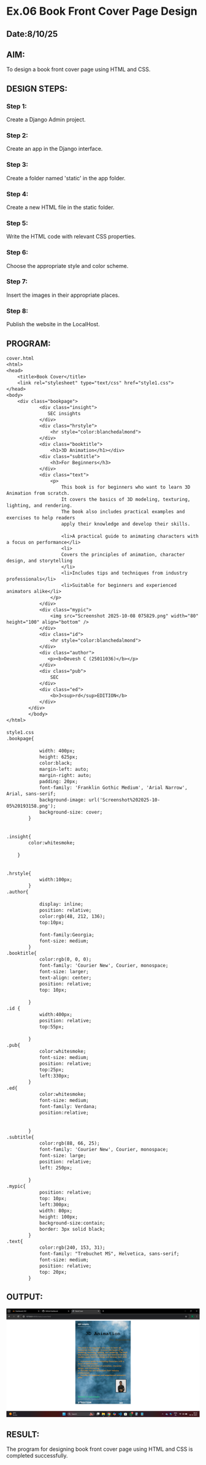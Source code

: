 # Ex.06 Book Front Cover Page Design
## Date:8/10/25

## AIM:
To design a book front cover page using HTML and CSS.

## DESIGN STEPS:

### Step 1:
Create a Django Admin project.

### Step 2:
Create an app in the Django interface.

### Step 3:
Create a folder named 'static' in the app folder.

### Step 4:
Create a new HTML file in the static folder.

### Step 5:
Write the HTML code with relevant CSS properties.

### Step 6:
Choose the appropriate style and color scheme.

### Step 7:
Insert the images in their appropriate places.

### Step 8:
Publish the website in the LocalHost.

## PROGRAM:
```
cover.html
<html>
<head>
    <title>Book Cover</title>
    <link rel="stylesheet" type="text/css" href="style1.css">
</head>
<body>
    <div class="bookpage">
            <div class="insight">
               SEC insights
            </div>
            <div class="hrstyle">
                <hr style="color:blanchedalmond">
            </div>
            <div class="booktitle">
                <h1>3D Animation</h1></div>
            <div class="subtitle">
                <h3>For Beginners</h3>  
            </div>
            <div class="text">
                <p>
                    This book is for beginners who want to learn 3D Animation from scratch. 
                    It covers the basics of 3D modeling, texturing, lighting, and rendering.
                    The book also includes practical examples and exercises to help readers 
                    apply their knowledge and develop their skills.

                    <li>A practical guide to animating characters with a focus on performance</li>
                    <li>
                    Covers the principles of animation, character design, and storytelling
                    </li>
                    <li>Includes tips and techniques from industry professionals</li>
                    <li>Suitable for beginners and experienced animators alike</li>
                </p>
            </div>
            <div class="mypic">
                <img src="Screenshot 2025-10-08 075829.png" width="80" height="100" align="bottom" />
            </div>
            <div class="id">
                <hr style="color:blanchedalmond">
            </div>
            <div class="author">
               <p><b>Devesh C (25011036)</b></p>
            </div>
            <div class="pub">
                SEC
            </div>
            <div class="ed">
                <b>3<sup>rd</sup>EDITION</b>
            </div>
        </div>
        </body>
</html>

style1.css
.bookpage{

            width: 400px;
            height: 625px;
            color:black;
            margin-left: auto;
            margin-right: auto;
            padding: 20px;
            font-family: 'Franklin Gothic Medium', 'Arial Narrow', Arial, sans-serif;
            background-image: url('Screenshot%202025-10-05%20193158.png');
            background-size: cover;
        }
            
        
.insight{
        color:whitesmoke;
        
    }
        
        
.hrstyle{
            width:100px;
        }
.author{
        
            display: inline;
            position: relative;
            color:rgb(48, 212, 136);
            top:10px;
            
            font-family:Georgia;
            font-size: medium;
        }
.booktitle{
            color:rgb(0, 0, 0);
            font-family: 'Courier New', Courier, monospace;
            font-size: larger;
            text-align: center;
            position: relative;
            top: 10px;
        
        }
.id {
            width:400px;
            position: relative;
            top:55px;
            
        }
.pub{
            color:whitesmoke;
            font-size: medium;
            position: relative;
            top:25px;
            left:330px;
        }
.ed{
            color:whitesmoke;
            font-size: medium;
            font-family: Verdana;
            position:relative;
            
        
        }
.subtitle{
            color:rgb(88, 66, 25);
            font-family: 'Courier New', Courier, monospace;
            font-size: large;
            position: relative;
            left: 250px;
           
        }
.mypic{
            position: relative;
            top: 10px;
            left:300px;
            width: 80px;
            height: 100px;
            background-size:contain;
            border: 3px solid black;
        }
.text{
            color:rgb(240, 153, 31);
            font-family: "Trebuchet MS", Helvetica, sans-serif;
            font-size: medium;
            position: relative;
            top: 20px;
        }        
 ```       

## OUTPUT:
![alt text](<Screenshot (28).png>)

## RESULT:
The program for designing book front cover page using HTML and CSS is completed successfully.
